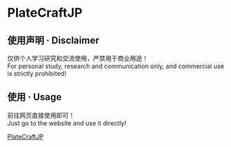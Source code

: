 # PlateCraftJP

## 使用声明 · Disclaimer

仅供个人学习研究和交流使用，严禁用于商业用途！  
For personal study, research and communication only, and commercial use is strictly prohibited!  

## 使用 · Usage

前往网页直接使用即可！  
Just go to the website and use it directly!  

[PlateCraftJP](https://platecraftjp.kksk03.site/)  